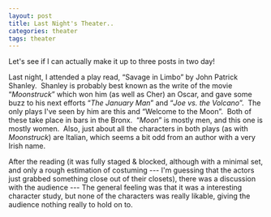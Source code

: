```yaml
---
layout: post
title: Last Night's Theater..
categories: theater
tags: theater
---
```

<p>Let's see if I can actually make it up to three posts in two day!</p>
<p>Last night, I attended a play read, “Savage in Limbo” by John Patrick Shanley.  Shanley is probably best known as the write of the movie “<em>Moonstruck</em>” which won him (as well as Cher) an Oscar, and gave some buzz to his next efforts “<em>The January Man</em>” and “<em>Joe vs. the Volcano</em>”.  The only plays I've seen by him are this and “Welcome to the Moon”.  Both of these take place in bars in the Bronx.  “<em>Moon</em>” is mostly men, and this one is mostly women.  Also, just about all the characters in both plays (as with <em>Moonstruck</em>) are Italian, which seems a bit odd from an author with a very Irish name. </p>
<p>After the reading (it was fully staged &amp; blocked, although with a minimal set, and only a rough estimation of costuming --- I'm guessing that the actors just grabbed something close out of their closets), there was a discussion with the audience --- The general feeling was that it was a interesting character study, but none of the characters was really likable, giving the audience nothing really to hold on to.</p>
<p> </p>